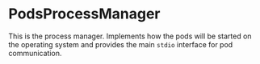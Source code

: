 # PodsProcessManager

This is the process manager.
Implements how the pods will be started on the operating system
and provides the main `stdio` interface for pod communication.

